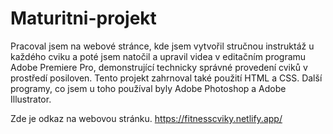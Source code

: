 # Maturitni-projekt
Pracoval jsem na webové stránce, kde jsem vytvořil stručnou instruktáž u každého cviku a poté jsem natočil a upravil videa v editačním programu Adobe Premiere Pro, demonstrující technicky správné provedení cviků v prostředí posiloven. Tento projekt zahrnoval také použití HTML a CSS. Další programy, co jsem u toho používal byly Adobe Photoshop a Adobe Illustrator.

Zde je odkaz na webovou stránku.
https://fitnesscviky.netlify.app/
